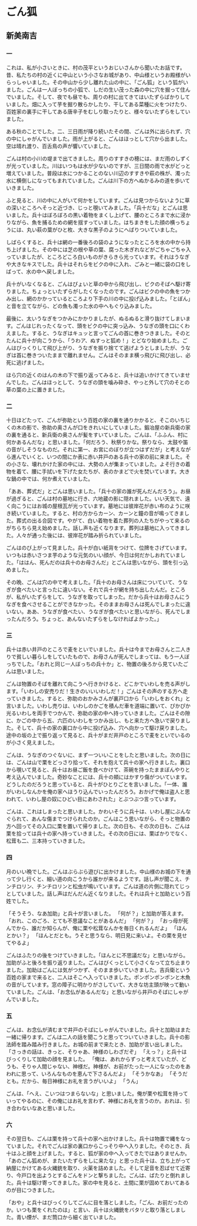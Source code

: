 # ごん狐
## 新美南吉

### 一

これは、私が小さいときに、村の茂平というおじいさんから聞いたお話です。昔、私たちの村の近くに中山という小さなお城があり、中山様というお殿様がいらっしゃいました。その中山から少し離れた山の中に、「ごん狐」という狐がいました。ごんは一人ぼっちの小狐で、しだの生い茂った森の中に穴を掘って住んでいました。そして、夜でも昼でも、周りの村に出てきてはいたずらばかりしていました。畑に入って芋を掘り散らかしたり、干してある菜種に火をつけたり、百姓家の裏手に干してある唐辛子をむしり取ったりと、様々ないたずらをしていました。

ある秋のことでした。二、三日雨が降り続いたその間、ごんは外に出られず、穴の中にしゃがんでいました。雨が上がると、ごんはほっとして穴から出ました。空は晴れ渡り、百舌鳥の声が響いていました。

ごんは村の小川の堤まで出てきました。周りのすすきの穂には、まだ雨のしずくが光っていました。川はいつもは水が少ないのですが、三日間の雨で水がどっと増えていました。普段は水につかることのない川辺のすすきや萩の株が、濁った水に横倒しになってもまれていました。ごんは川下の方へぬかるみの道を歩いていきました。

ふと見ると、川の中に人がいて何かをしています。ごんは見つからないように草の深いところへそっと近づき、じっと覗いてみました。「兵十だな」とごんは思いました。兵十はぼろぼろの黒い着物をまくし上げて、腰のところまで水に浸かりながら、魚を捕るための網を揺すっていました。はちまきをした顔の横っちょうには、丸い萩の葉がひと枚、大きな黒子のようにへばりついていました。

しばらくすると、兵十は網の一番後ろの袋のようになったところを水の中から持ち上げました。その中には芝の根や草の葉、腐った木ぎれなどがごちゃごちゃ入っていましたが、ところどころ白いものがきらきら光っています。それはうなぎや大きなキスでした。兵十はそれらをビクの中に入れ、ごみと一緒に袋の口をしばって、水の中へ戻しました。

兵十がいなくなると、ごんはぴょいと草の中から飛び出し、ビクのそばへ駆け寄りました。ちょっといたずらがしたくなったのです。ごんはビクの中の魚をつかみ出し、網のかかっているところより下手の川の中に投げ込みました。「とぼん」と音を立てながら、どの魚も濁った水の中へもぐり込みました。

最後に、太いうなぎをつかみにかかりましたが、ぬるぬると滑り抜けてしまいます。ごんはじれったくなって、頭をビクの中に突っ込み、うなぎの頭を口にくわえました。すると、うなぎはキュッと言ってごんの首に巻きつきました。そのとたんに兵十が向こうから、「うわア、ぬすっと狐め！」とどなり始めました。ごんはびっくりして飛び上がり、うなぎを振り捨てて逃げようとしましたが、うなぎは首に巻きついたままで離れません。ごんはそのまま横っ飛びに飛び出し、必死に逃げました。

ほら穴の近くのはんの木の下で振り返ってみると、兵十は追いかけてきていませんでした。ごんはほっとして、うなぎの頭を噛み砕き、やっと外して穴のそとの草の葉の上に置きました。

### 二

十日ほどたって、ごんが弥助という百姓の家の裏を通りかかると、そこのいちじくの木の影で、弥助の奥さんが口をきれいにしていました。鍛冶屋の新兵衛の家の裏を通ると、新兵衛の奥さんが髪をすいていました。ごんは、「ふふん、村に何かあるんだな」と思いました。「何だろう、秋祭りかな。祭りなら、太鼓や笛の音がしそうなものだ。それに第一、お宮にのぼりが立つはずだが」と考えながら進んでいくと、いつの間にか表に赤い井戸のある兵十の家の前に来ました。その小さな、壊れかけた家の中には、大勢の人が集まっていました。よそ行きの着物を着て、腰に手拭いを下げた女たちが、表のかまどで火を焚いています。大きな鍋の中では、何か煮えていました。

「ああ、葬式だ」とごんは思いました。「兵十の家の誰が死んだんだろう」。お昼が過ぎると、ごんは村の墓地に行き、六地蔵の影に隠れました。いい天気で、遠く向こうにはお城の屋根瓦が光っています。墓地には彼岸花が赤い布のように咲き続いていました。すると、村の方からカーン、カーンと鐘の音が鳴ってきました。葬式の出る合図です。やがて、白い着物を着た葬列の人たちがやって来るのがちらちら見え始めました。話し声も近くなります。葬列は墓地に入ってきました。人々が通った後には、彼岸花が踏み折られていました。

ごんはのび上がって見ました。兵十が白い紙背をつけて、位牌をさげています。いつもは赤いさつま芋のような元気のいい顔が、今日は何だかしおれていました。「ははん、死んだのは兵十のお母さんだ」とごんは思いながら、頭を引っ込めました。

その晩、ごんは穴の中で考えました。「兵十のお母さんは床についていて、うなぎが食べたいと言ったに違いない。それで兵十が網を持ち出したんだ。ところが、私がいたずらをして、うなぎを取ってしまった。だから兵十はお母さんにうなぎを食べさせることができなかった。そのままお母さんは死んでしまったに違いない。ああ、うなぎが食べたい、うなぎが食べたいと思いながら、死んでしまったんだろう。ちょっと、あんないたずらをしなければよかった。」

### 三

兵十は赤い井戸のところで麦をといでいました。兵十は今までお母さんと二人きりで貧しい暮らしをしていたもので、お母さんが死んでしまっては、もう一人ぼっちでした。「おれと同じ一人ぼっちの兵十か」と、物置の後ろから見ていたごんは思いました。

ごんは物置のそばを離れて向こうへ行きかけると、どこかでいわしを売る声がします。「いわしの安売りだ！生きのいいいわしだ！」ごんはその声のする方へ走っていきました。すると、弥助のおかみさんが裏戸口から「いわしをおくれ」と言いました。いわし売りは、いわしのかごを積んだ車を道端に置いて、ぴかぴか光るいわしを両手でつかんで、弥助の家の中へ持っていきました。ごんはその隙に、かごの中から五、六匹のいわしをつかみ出し、もと来た方へ急いで戻りました。そして、兵十の家の裏口から中に投げ込み、穴へ向かって駆け戻りました。途中の坂の上で振り返って見ると、兵十がまだ井戸のところで麦をといでいるのが小さく見えました。

ごんは、うなぎのつぐないに、まず一ついいことをしたと思いました。次の日には、ごんは山で栗をどっさり拾って、それを抱えて兵十の家へ行きました。裏口から覗いて見ると、兵十はお昼ご飯を食べかけて、茶碗を持ったままぼんやりと考え込んでいました。奇妙なことには、兵十の頬にはかすり傷がついています。どうしたのだろうと思っていると、兵十がひとりごとを言いました。「一体、誰がいわしなんかを俺の家へほうり込んでいったんだろう。おかげで俺は盗人と思われて、いわし屋の奴にひどい目にあわされた」とぶつぶつ言っています。

ごんは、これはしまったと思いました。かわいそうに兵十は、いわし屋にぶんなぐられて、あんな傷までつけられたのか。ごんはこう思いながら、そっと物置の方へ回ってその入口に栗を置いて帰りました。次の日も、その次の日も、ごんは栗を拾っては兵十の家へ持っていきました。その次の日には、栗ばかりでなく、松茸も二、三本持っていきました。

### 四

月のいい晩でした。ごんはぶらぶら遊びに出かけました。中山様のお城の下を通って少し行くと、細い道の向こうから誰かが来るようです。話し声が聞こえ、チンチロリン、チンチロリンと松虫が鳴いています。ごんは道の片側に隠れてじっとしていました。話し声はだんだん近くなりました。それは兵十と加助という百姓でした。

「そうそう、なあ加助」と兵十が言いました。
「何が？」と加助が答えます。
「おれ、このごろ、とても不思議なことがあるんだ」
「何が？」
「おっ母が死んでから、誰だか知らんが、俺に栗や松茸なんかを毎日くれるんだよ」
「ほんとかい？」
「ほんとだとも。うそと思うなら、明日見に来いよ。その栗を見せてやるよ」

ごんはふたりの後をつけていきました。「ほんとに不思議だな」と思いながら。加助がふと後ろを振り返りました。ごんはびくっとして小さくなって立ち止まりました。加助はごんには気がつかず、そのまま歩いていきました。吉兵衛という百姓の家まで来ると、二人はそこへ入っていきました。ポンポンポンポンと木魚の音がしています。窓の障子に明かりがさしていて、大きな坊主頭が映って動いていました。ごんは、「お念仏があるんだな」と思いながら井戸のそばにしゃがんでいました。

### 五

ごんは、お念仏が済むまで井戸のそばにしゃがんでいました。兵十と加助はまた一緒に帰ります。ごんは二人の話を聞こうと思ってついていきました。兵十の影法師を踏み踏み行きました。お城の前まで来たとき、加助が言い出しました。「さっきの話は、きっと、そりゃあ、神様のしわざだぞ」
「えっ？」と兵十はびっくりして加助の顔を見ました。
「俺は、あれからずっと考えていたが、どうも、そりゃ人間じゃない、神様だ。神様が、お前がたった一人になったのをあわれに思って、いろんなものを恵んで下さるんだよ」
「そうかなあ」
「そうだとも。だから、毎日神様にお礼を言うがいいよ」
「うん」

ごんは、「へえ、こいつはつまらないな」と思いました。俺が栗や松茸を持っていってやるのに、その俺にはお礼を言わず、神様にお礼を言うのか。おれは、引き合わないなあと思いました。

### 六

その翌日も、ごんは栗を持って兵十の家へ出かけました。兵十は物置で縄をなっていました。それでごんは家の裏口からこっそり中へ入りました。そのとき、兵十はふと顔を上げました。すると、狐が家の中へ入ってきたではありませんか。「あのごん狐めが、またいたずらをしに来たな」と思った兵十は、立ち上がって納屋にかけてある火縄銃を取り、火薬を詰めました。そして足音を忍ばせて近寄り、今戸口を出ようとするごんをドンと撃ちました。ごんは、ばたりと倒れました。兵十は駆け寄ってきました。家の中を見ると、土間に栗が固めておいてあるのが目につきました。

「おや」と兵十はびっくりしてごんに目を落としました。「ごん、お前だったのか。いつも栗をくれたのは」と言い、兵十は火縄銃をバタリと取り落としました。青い煙が、まだ筒口から細く出ていました。
